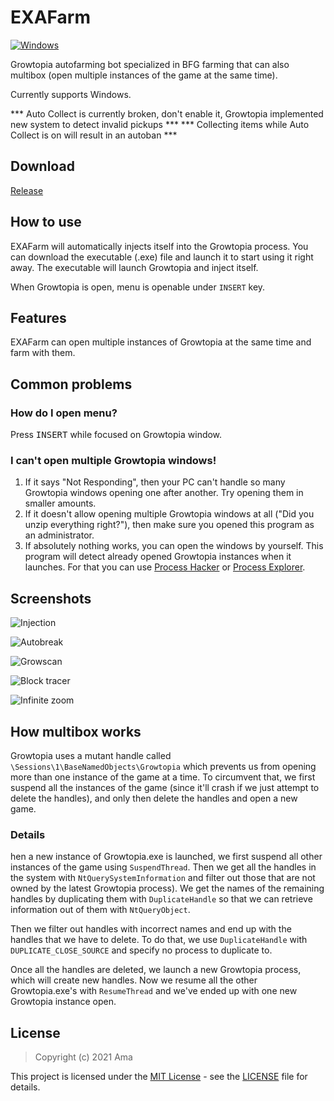 # EXAFarm
[![Windows](https://github.com/danielkrupinski/GOESP/workflows/Windows/badge.svg)](https://github.com/NotAma666/EXAFarm)

Growtopia autofarming bot specialized in BFG farming that can also multibox (open multiple instances of the game at the same time). 

Currently supports Windows.

*** Auto Collect is currently broken, don't enable it, Growtopia implemented new system to detect invalid pickups ***
*** Collecting items while Auto Collect is on will result in an autoban ***

## Download
[Release](https://github.com/NotAma666/EXAFarm/releases/tag/2.0.7) 

## How to use

EXAFarm will automatically injects itself into the Growtopia process. You can download the executable (.exe) file and launch it to start using it right away. The executable will launch Growtopia and inject itself.

When Growtopia is open, menu is openable under `INSERT` key.

## Features

EXAFarm can open multiple instances of Growtopia at the same time and farm with them. 

## Common problems

### How do I open menu?

Press <kbd>INSERT</kbd> while focused on Growtopia window.

### I can't open multiple Growtopia windows!

1. If it says "Not Responding", then your PC can't handle so many Growtopia windows opening one after another. Try opening them in smaller amounts.
2. If it doesn't allow opening multiple Growtopia windows at all ("Did you unzip everything right?"), then make sure you opened this program as an administrator.
3. If absolutely nothing works, you can open the windows by yourself. This program will detect already opened Growtopia instances when it launches. For that you can use [Process Hacker](https://github.com/processhacker/processhacker) or [Process Explorer](https://docs.microsoft.com/en-us/sysinternals/downloads/process-explorer).

## Screenshots

![Injection](https://i.imgur.com/xsEQx8T.png)

![Autobreak](https://i.imgur.com/5DAIavy.png)

![Growscan](https://i.imgur.com/woFLzF0.png)

![Block tracer](https://i.imgur.com/eGOue6m.png)

![Infinite zoom](https://i.imgur.com/UZDDKdl.png)


## How multibox works

Growtopia uses a mutant handle called `\Sessions\1\BaseNamedObjects\Growtopia` which prevents us from opening more than one instance of the game at a time. To circumvent that, we first suspend all the instances of the game (since it'll crash if we just attempt to delete the handles), and only then delete the handles and open a new game.

### Details
hen a new instance of Growtopia.exe is launched, we first suspend all other instances of the game using `SuspendThread`.
Then we get all the handles in the system with `NtQuerySystemInformation` and filter out those that are not owned by the latest Growtopia process). We get the names of the remaining handles by duplicating them with `DuplicateHandle` so that we can retrieve information out of them with `NtQueryObject`. 

Then we filter out handles with incorrect names and end up with the handles that we have to delete. 
To do that, we use `DuplicateHandle` with `DUPLICATE_CLOSE_SOURCE` and specify no process to duplicate to.

Once all the handles are deleted, we launch a new Growtopia process, which will create new handles. Now we resume all the other
Growtopia.exe's with `ResumeThread` and we've ended up with one new Growtopia instance open.

## License

> Copyright (c) 2021 Ama

This project is licensed under the [MIT License](https://opensource.org/licenses/mit-license.php) - see the [LICENSE](LICENSE) file for details.
